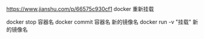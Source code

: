 https://www.jianshu.com/p/66575c930cf1
docker 重新挂载

docker stop 容器名
docker commit 容器名 新的镜像名
docker run -v "挂载" 新的镜像名
